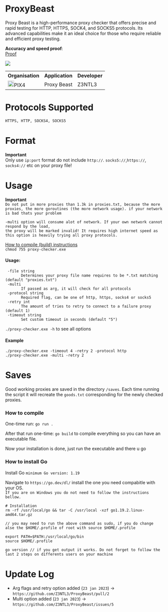 # ProxyBeast

Proxy Beast is a high-performance proxy checker that offers precise and rapid testing for HTTP, HTTPS, SOCK4, and SOCKS5 protocols. Its advanced capabilities make it an ideal choice for those who require reliable and efficient proxy testing.

**Accuracy and speed proof**: <br>
<a href="https://www.youtube.com/watch?v=RGzfBHpASZ8"> Proof</a>

<img src="https://media.discordapp.net/attachments/1038836040095502459/1064840171989778462/thumb.jpg?width=1089&height=585">
<table><tr><th>Organisation</th><th>Application</th><th>Developer</th></tr><tr><td><img src="https://media.discordapp.net/attachments/956310840464773200/968964843333877830/logopix4.png" width="20">PIX4</td><td>Proxy Beast</td><td>Z3NTL3</td></tr></table>

# Protocols Supported

`HTTPS, HTTP, SOCKS4, SOCKS5`

# Format

**Important**<br>
Only use `ip:port` format do not include `http://`. `socks5://`,`https://`, `socks4://` etc on your proxy file!

# Usage

**Important**<br>
`Do not put in more proxies than 1.3k in proxies.txt, because the more proxies, the more goroutines (the more network usage). if your network is bad thats your problem`<br>

```
-multi option will consume alot of network. If your own network cannot respond by the load,
the proxy will be marked invalid! It requires high internet speed as this option is heavily trying all proxy protocols.
```

<a href="https://github.com/Z3NTL3/ProxyBeast#saves">How to compile (build) instructions</a><br>
`chmod 755 proxy-checker.exe`<br>

#### Usage:

```
 -file string
       Determines your proxy file name requires to be *.txt matching (default "proxies.txt")
 -multi
       If passed as arg, it will check for all protocols
 -protocol string
       Required flag, can be one of http, https, socks4 or socks5
 -retry int
       The amount of tries to retry to connect to a failure proxy (default 1)
 -timeout string
       Set custom timeout in seconds (default "5")
```

`./proxy-checker.exe -h` to see all options

#### Example

`./proxy-checker.exe -timeout 4 -retry 2 -protocol http`<br>
`./proxy-checker.exe -multi -retry 2`

# Saves

Good working proxies are saved in the directory `/saves`. Each time running the script it will recreate the `goods.txt` corresponding for the newly checked proxies.

### How to compile

One-time run:
`go run .`

After that run one-time:
`go build` to compile everything so you can have an executable file.

Now your installation is done, just run the executable and there u go

### How to install Go

Install Go `minimum Go version: 1.19`

Navigate to `https://go.dev/dl/` install the one you need compabitle with your OS.<br>
`If you are on Windows you do not need to follow the instructions bellow.`

```
# Installation
rm -rf /usr/local/go && tar -C /usr/local -xzf go1.19.2.linux-amd64.tar.gz

// you may need to run the above command as sudo, if you do change alse the $HOME/.profile of root with source $HOME/.profile

export PATH=$PATH:/usr/local/go/bin
source $HOME/.profile

go version // if you get output it works. Do not forget to follow the last 2 steps on differents users on your machine
```

# Update Log

- Arg flags and retry option added (`23 jan 2023`) -> `https://github.com/Z3NTL3/ProxyBeast/pull/2`
- Multi option added (`23 jan 2023`) -> `https://github.com/Z3NTL3/ProxyBeast/issues/5`
